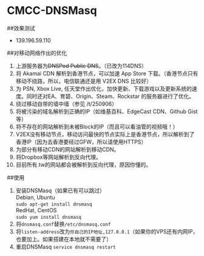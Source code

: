 # CMCC-DNSMasq
##效果测试
* 139.196.59.110

##对移动网络作出的优化
1. 上游服务器为~~DNSPod Public DNS~~。（已改为114DNS）
2. 将 Akamai CDN 解析到香港节点，可以加速 App Store 下载。（香港节点只有移动不绕路，所以，电信联通还是用 V2EX DNS 比较好）
3. 为 PSN, Xbox Live, 任天堂作出优化，加快更新、下载游戏以及更新系统的速度。同时还对EA、育碧、Origin、Steam、Rockstar 的服务器进行了优化。
4. 绕过移动自带的墙中墙（参见 /t/250906）
5. 将被污染的域名解析到正确的IP（如维基百科、EdgeCast CDN、Github Gist等）
6. 将不存在的网站解析到未被Block的IP（而且可以看油管的视频哦！）
7. V2EX没有移动节点，移动访问最快的节点实际上是香港节点，所以解析到了香港IP（因为去香港要经过GFW，所以请使用HTTPS）
8. 为部分有移动CDN的网站解析到移动CDN。
9. 将Dropbox等网站解析到反向代理。
10. 目前所有.tw的网站都会被解析到反向代理，原因你懂的。

##使用
1. 安装DNSMasq（如果已有可以跳过）  
Debian, Ubuntu    
        ```sudo apt-get install dnsmasq```   
RedHat, CentOS    
        ```sudo yum install dnsmasq```
2. 将```dnsmasq.conf```替换```/etc/dnsmasq.conf```    
3. 将```listen-address```改为```你自己的IP地址,127.0.0.1```（如果你的VPS还有内网IP，也要加上。如果搭建在本地就不需要了）
3. 重启DNSMasq
        ```service dnsmasq restart```
